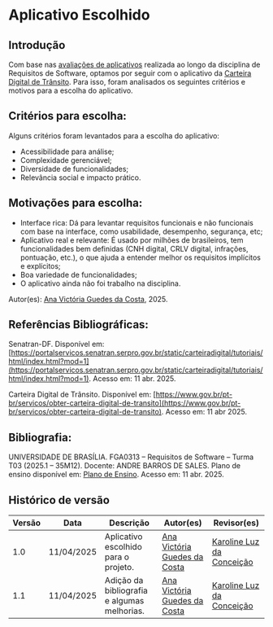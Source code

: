 # Aplicativo Escolhido

## Introdução

Com base nas [avaliações de aplicativos](https://github.com/Requisitos-de-Software/2025.1-Carteira-Digital-de-Transito/blob/main/docs/planejamento/aplicativos_selecionados.md) realizada ao longo da disciplina de Requisitos de Software, optamos por seguir com o aplicativo da [Carteira Digital de Trânsito](https://www.gov.br/pt-br/servicos/obter-carteira-digital-de-transito). Para isso, foram analisados os seguintes critérios e motivos para a escolha do aplicativo.

## Critérios para escolha:

Alguns critérios foram levantados para a escolha do aplicativo:

* Acessibilidade para análise;
* Complexidade gerenciável;
* Diversidade de funcionalidades; 
* Relevância social e impacto prático.

## Motivações para escolha:
* Interface rica: Dá para levantar requisitos funcionais e não funcionais com base na interface, como usabilidade, desempenho, segurança, etc;
* Aplicativo real e relevante: É usado por milhões de brasileiros, tem funcionalidades bem definidas (CNH digital, CRLV digital, infrações, pontuação, etc.), o que ajuda a entender melhor os requisitos implícitos e explícitos;
* Boa variedade de funcionalidades;
* O aplicativo ainda não foi trabalho na disciplina.

Autor(es): [Ana Victória Guedes da Costa](https://github.com/navicg), 2025.

## Referências Bibliográficas:

Senatran-DF. Disponível em: [https://portalservicos.senatran.serpro.gov.br/static/carteiradigital/tutoriais/html/index.html?mod=1](https://portalservicos.senatran.serpro.gov.br/static/carteiradigital/tutoriais/html/index.html?mod=1). Acesso em: 11 abr. 2025.

Carteira Digital de Trânsito. Disponível em: [https://www.gov.br/pt-br/servicos/obter-carteira-digital-de-transito](https://www.gov.br/pt-br/servicos/obter-carteira-digital-de-transito). Acesso em: 11 abr 2025.
## Bibliografia:

UNIVERSIDADE DE BRASÍLIA. FGA0313 – Requisitos de Software – Turma T03 (2025.1 – 35M12). Docente: ANDRE BARROS DE SALES. Plano de ensino disponível em: [Plano de Ensino](https://aprender3.unb.br/pluginfile.php/3095981/mod_resource/content/57/FGA0303-T03.pdf). Acesso em: 11 abr. 2025.

## Histórico de versão

Versão  |   Data   | Descrição | Autor(es) | Revisor(es)
--------- | ------ | ------ | ---------- | ----------
1.0 | 11/04/2025 | Aplicativo escolhido para o projeto. | [Ana Victória Guedes da Costa](https://github.com/navicg) | [Karoline Luz da Conceição](https://github.com/KarolineLuz)
1.1 | 11/04/2025 | Adição da bibliografia e algumas melhorias. | [Ana Victória Guedes da Costa](https://github.com/navicg)| [Karoline Luz da Conceição](https://github.com/KarolineLuz)